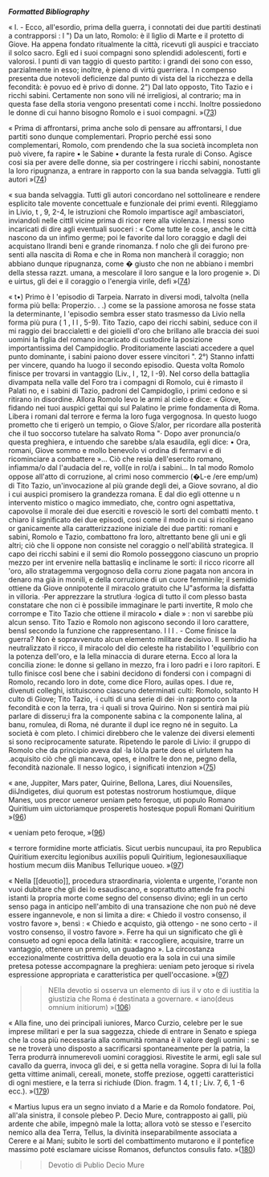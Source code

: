 
***Formatted Bibliography***



« l. - Ecco, all'esordio, prima della guerra, i connotati dei due partiti destinati a contrapporsi :  l ") Da un lato, Romolo: è il lìglio di Marte e il protetto di Giove. Ha appena fondato ritualmente la città, ricevuti gli auspici e tracciato il solco sacro. Egli ed i suoi compagni sono splendidi adolescenti, forti e valorosi. l punti di van taggio di questo partito: i grandi dei sono con esso, parzialmente in esso; inoltre, è pieno di virtù guerriera. I n compenso presenta due notevoli deficienze dal punto di vista del la ricchezza e della fecondità: è povuo ed è privo di donne.  2") Dal lato opposto, Tito Tazio e i ricchi sabini. Certamente non sono vili né  irreligiosi, al contrario; ma in questa fase della storia vengono presentati come i ncchi. Inoltre possiedono le donne di cui hanno bisogno Romolo e i suoi compagni. »([73](zotero://open-pdf/library/items/T9S8AFYI?page=73&annotation=86AFBM2J))


 « Prima di affrontarsi, prima anche solo di pensare au affrontarsi, l due partiti sono dunque complementari. Proprio perché essi sono complementari, Romolo, com prendendo che la sua società incompleta non può vivere, fa rapire • le Sabine • durante la festa rurale di Conso. Agisce cosi sia per avere delle donne, sia per costringere i ricchi sabini, nonostante la loro ripugnanza, a entrare in rapporto con la sua banda selvaggia. Tutti gli autori »([74](zotero://open-pdf/library/items/T9S8AFYI?page=74&annotation=JWPK3VV8))


 « sua banda selvaggia. Tutti gli autori concordano nel sottolineare e rendere esplicito tale movente  concettuale e funzionale dei primi eventi. Rileggiamo in Livio, t , 9, 2-4, le istruzioni che Romolo impartisce agi! ambasciatori, inviandoli nelle cittll vicine prima di ricor rere alla violenza. l messi sono incaricati di dire agli eventuali suoceri : « Come tutte le cose, anche le città nascono da un infimo germe; poi le favorite dal loro coraggio e dagli dei acquistano llrandi beni e grande rinomanza. f nolo che gli dei furono pre· senti alla nascita di Roma e che in Roma non mancherà il coraggio; non abbiano  dunque ripugnanza, come � giusto che non ne abbiano i membri della stessa razzt. umana, a mescolare il loro sangue e la loro progenie ».  Di e uirtus, gli dei e il coraggio o l'energia virile, defi »([74](zotero://open-pdf/library/items/T9S8AFYI?page=74&annotation=V3DLPSHU))


 « t•) Primo è l 'episodio di Tarpeia. Narrato in diversi modi, talvolta (nella forma più bella: Properzio. . .) come se la passione amorosa ne fosse stata la determinante, l 'episodio sembra esser stato trasmesso da Livio nella forma più pura ( 1 , I l , 5-9). Tito Tazio, capo dei ricchi sabini, seduce con il mi raggio dei braccialetti e dei gioielli d'oro che brillano alle braccia dei suoi uomini la figlia del romano incaricato di custodire la posizione importantissima del Campidoglio. Proditoriamente lasciati accedere a quel punto dominante, i sabini paiono dover essere vincitori ". 2°) Stanno infatti per vincere, quando ha luogo il secondo episodio. Questa volta  Romolo finisce per trovarsi in vantaggio (Liv., l , 12, l -9). Nel corso della battaglia divampata nella valle del Foro tra i compagni di Romolo, cui è rimasto il Palati no, e i sabini di Tazio, padroni del Campidoglio, i primi cedono e si ritirano in disordine. Allora Romolo levo le armi al cielo e dice: « Giove, fidando nei tuoi auspici gettai qui sul Palatino le prime fondamenta di Roma. Libera i romani dal terrore e ferma la loro fuga vergognosa. In questo luogo prometto che ti erigerò un tempio, o Giove S/alor, per ricordare alla posterità che il tuo soccorso tutelare ha salvato Roma "·  Dopo aver pronuncia/o questa preghiera, e intuendo che sarebbe s/ala esaudila,  egli dice: • Ora, romani, Giove sommo e mollo benevolo vi ordina di fermarvi e  di ricominciare a combattere »... Ciò che resia dell'esercito romano, infiamma/o dal  l'audacia del re, voll(e in rol/a i sabini...  In tal modo Romolo oppose all'atto di corruzione, al crimi noso commercio (�L-e  /ere emp/um) di Tito Tazio, un'invocazione al più grande degli dei, a Giove sovrano, al dio i cui auspici promisero la grandezza romana. E dal dio egli ottenne u n intervento mistico o magico immediato, che, contro ogni aspettativa, capovolse il morale dei due eserciti e rovesciò le sorti del combatti mento. t chiaro il significato dei due episodi, cosi come il modo in cui si ricollegano or ganicamente alla caratterizzazione iniziale dei due partiti: romani e sabini, Romolo e Tazio, combattono fra loro, altrettanto bene gli uni e gli altri; ciò che li oppone non consiste nel coraggio o nell'abilità strategica. Il capo dei ricchi sabini e il semi dio Romolo posseggono ciascuno un proprio mezzo per int ervenire nella battasliq e incliname le sorti: il ricco ricorre all 'oro, allo stratagemma vergognoso della corru zione pagata non ancora in denaro ma già in monili, e della corruzione di un cuore femminile; il semidio ottiene da Giove onnipotente il miracolo gratuito che IJ"asforma la disfatta in villoria. ·Per apprezzare la strutlura ·logica di tutto il com plesso basta constatare che non ci è possibile immaginare le parti invertite, R molo che corrompe e Tito Tazio che ottiene il miracolo • diale » : non vi sarebbe più alcun senso. Tito Tazio e Romolo non agiscono secondo il loro carattere, bensl secondo la funzione che rappresentano.  I I I . - Come finisce la guerra? Non è sopravvenuto alcun elemento militare decisivo. Il semidio ha neutralizzato il ricco, il miracolo del dio celeste ha ristabilito l 'equilibrio con la potenza dell'oro, e la Iella minaccia di durare eterna. Ecco al lora la concilia zione: le donne si gellano in mezzo, fra i loro padri e i loro rapitori. E tullo finisce cosl bene che i sabini decidono di fondersi con i compagni di Romolo, recando loro in dote, come dice Floro, auilas opes. l due re, divenuti colleghi, istituiscono ciascuno determinati culti: Romolo, soltanto H culto di Giove; Tito Tazio, ·i culti di una serie di dei ·in rapporto con la fecondità e con la terra, tra ·i quali si trova Quirino. Non si sentirà mai più parlare di disseru;i fra la componente sabina c la componente Ialina, al banu, romulea, di Roma, né durante il dupl ice regno né in seguito. La società è com  pleto. l chimici direbbero che le valenze dei diversi elementi si sono reciprocamente saturate. Ripetendo le parole di Livio: il gruppo di Romolo che da principio aveva dal ·la lòUa parte deos el uirlutem ha .acquisito ciò che gli mancava, opes, e inoltre le don ne, pegno della, fecondità nazionale. Il nesso logico, i significati intenzion »([75](zotero://open-pdf/library/items/T9S8AFYI?page=75&annotation=FNIPS86G))


 « ane, Juppiter, Mars pater, Quirine, Bellona, Lares, diui Nouensiles, diiJndigetes, diui quorum est potestas nostrorum hostiumque, diique Manes, uos precor ueneror ueniam peto feroque, uti populo Romano Quiritium uim uictoriamque prosperetis hostesque populi Romani Quiritium »([96](zotero://open-pdf/library/items/T9S8AFYI?page=96&annotation=JWS3AG7B))


 « ueniam peto feroque, »([96](zotero://open-pdf/library/items/T9S8AFYI?page=96&annotation=5B2HDJD2))


 « terrore formidine morte atficiatis. Sicut uerbis nuncupaui, ita pro Republica Quiritium exercitu legionibus auxiliis populi Quiritium, legionesauxiliaque hostium mecum diis Manibus Tellurique uoueo. »([97](zotero://open-pdf/library/items/T9S8AFYI?page=97&annotation=SIRKRR2V))


 « Nella [[deuotio]], procedura straordinaria, violenta e urgente, l'orante non vuoi dubitare che gli dei lo esaudiscano, e soprattutto attende fra pochi istanti la propria morte come segno del consenso divino; egli in un certo senso paga in anticipo nell'ambito di una transazione che non può né deve essere ingannevole, e non si limita a dire: « Chiedo il vostro consenso, il vostro favore », bensì : « Chiedo e acquisto, già ottengo - ne sono certo - il vostro consenso, il vostro favore ». Ferre ha qui un significato che gli è consueto ad ogni epoca della latinità: « raccogliere, acquisire, trarre un vantaggio, ottenere un premio, un guadagno ». La circostanza eccezionalmente costrittiva della deuotio era la sola in cui una simile pretesa potesse accompagnare la preghiera: ueniam peto jeroque si rivela espressione appropriata e caratteristica per quell'occasione. »([97](zotero://open-pdf/library/items/T9S8AFYI?page=97&annotation=H8Y3UM3T))


 > >NElla devotio si osserva un elemento di ius il v oto e di iustitia la giustizia che Roma é destinata a governare. « iano(deus omnium initiorum) »([106](zotero://open-pdf/library/items/T9S8AFYI?page=106&annotation=VA3UIPHA))


 « Alla fine, uno dei principali iuniores, Marco Curzio, celebre per le sue imprese militari e per la sua saggezza, chiede di entrare in Senato e spiega che la cosa più necessaria alla comunità romana è il valore degli uomini : se se ne troverà uno disposto a sacrificarsi spontaneamente per la patria, la Terra produrrà innumerevoli uomini coraggiosi. Rivestite le armi, egli sale sul cavallo da guerra, invoca gli dei, e si getta nella voragine. Sopra di lui la folla getta vittime animali, cereali, monete, stoffe preziose, oggetti caratteristici di ogni mestiere, e la terra si richiude (Dion. fragm. 1 4, t l ; Liv. 7, 6, 1 -6 ecc.). »([179](zotero://open-pdf/library/items/T9S8AFYI?page=179&annotation=GDL7FJL3))


 « Martius lupus era un  segno inviato d a Marie e da Romolo fondatore. Poi, all'ala sinistra, il console plebeo P. Decio Mure, contrapposto ai galli, più ardente che abile, impegnò male la lotta; allora votò se stesso e l'esercito nemico alla dea Terra, Tellus, la divinità inseparabilmente associata a Cerere e ai  Mani; subito le sorti del combattimento mutarono e il pontefice massimo  poté esclamare uicisse Romanos, defunctos consulis fato. »([180](zotero://open-pdf/library/items/T9S8AFYI?page=180&annotation=N9ZQWKMW))


 > >Devotio di Publio Decio Mure 
